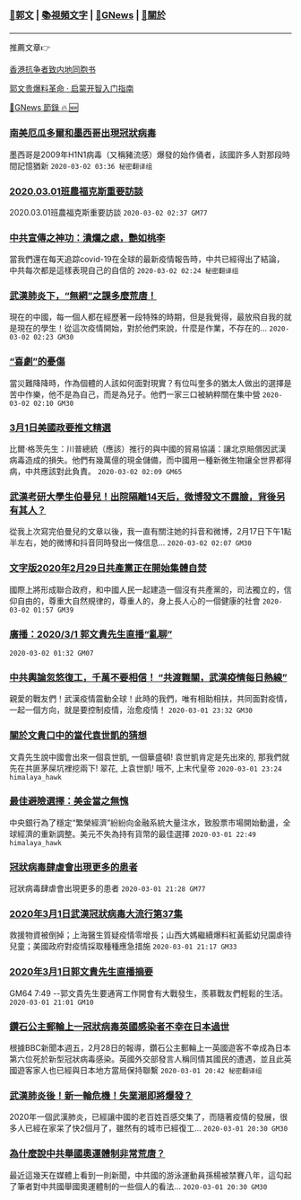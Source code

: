 ###  [:eagle:郭文](https://github.com/ourhimalayas/txt) | [:books:視頻文字](https://github.com/ourhimalayas/txt/blob/master/content/README.md) | [:newspaper:GNews](https://github.com/ourhimalayas/txt/blob/master/content/gnews/README.md) | [:pray:關於](https://github.com/ourhimalayas/home/tree/master/about)
---

推薦文章:point_right:

[香港抗争者致内地同胞书](https://github.com/ourhimalayas/news/blob/master/2019/08/a_letter_from_the_hong_kong_people.md)

[郭文贵爆料革命 · 启蒙开智入门指南](https://github.com/ourhimalayas/txt/issues/1)

[:newspaper:GNews 節錄 :fire: :new:](https://github.com/ourhimalayas/txt/blob/master/content/gnews/README.md) 



### [南美厄瓜多爾和墨西哥出現冠狀病毒](/content/gnews/1/README.md)

墨西哥是2009年H1N1病毒（又稱豬流感）爆發的始作俑者，該國許多人對那段時間記憶猶新  `2020-03-02 03:36 秘密翻译组`

### [2020.03.01班農福克斯重要訪談](/content/gnews/2/README.md)

2020.03.01班農福克斯重要訪談  `2020-03-02 02:37 GM77`

### [中共宣傳之神功：潰爛之處，艷如桃李](/content/gnews/3/README.md)

當我們還在每天追踪covid-19在全球的最新疫情報告時，中共已經得出了結論，中共每次都是這樣表現自己的自信的  `2020-03-02 02:24 秘密翻译组`

### [武漢肺炎下，“無網”之課多麼荒唐！](/content/gnews/4/README.md)

現在的中國，每一個人都在經歷著一段特殊的時期，但是我覺得，最放飛自我的就是現在的學生！從這次疫情開始，對於他們來說，什麼是作業，不存在的...  `2020-03-02 02:23 GM30`

### [“喜劇”的憂傷](/content/gnews/5/README.md)

當災難降降時，作為個體的人該如何面對現實？有位叫奎多的猶太人做出的選擇是苦中作樂，他不是為自己，而是為兒子。他們一家三口被納粹關在集中營  `2020-03-02 02:10 GM30`

### [3月1日美國政要推文精選](/content/gnews/6/README.md)

比爾·格茨先生：川普總統（應該）推行的與中國的貿易協議：讓北京賠償因武漢病毒造成的損失。他們有幾萬億的現金儲備，而中國用一種新微生物讓全世界都得病，中共應該對此負責。  `2020-03-02 02:09 GM65`

### [武漢考研大學生伯曼兒！出院隔離14天后，微博發文不露臉，背後另有其人？](/content/gnews/7/README.md)

從我上次寫完伯曼兒的文章以後，我一直有關注她的抖音和微博，2月17日下午1點半左右，她的微博和抖音同時發出一條信息...  `2020-03-02 02:07 GM30`

### [文字版2020年2月29日共產黨正在開始集體自焚](/content/gnews/8/README.md)

國際上將形成聯合政府，和中國人民一起建造一個沒有共產黨的，司法獨立的，信仰自由的，尊重大自然規律的，尊重人的，身上長人心的一個健康的社會  `2020-03-02 01:57 GM39`

### [廣播：2020/3/1 郭文貴先生直播“亂聊”](/content/gnews/9/README.md)

 `2020-03-02 01:32 GM07`

### [中共輿論忽悠復工，千萬不要相信！ “共渡難關，武漢疫情每日熱線”](/content/gnews/10/README.md)

親愛的戰友們！武漢疫情震動全球！此時的我們，唯有相助相扶，共同面對疫情，一起一個方向，就是要控制疫情，治愈疫情！  `2020-03-01 23:32 GM30`

### [關於文貴口中的當代袁世凱的猜想](/content/gnews/11/README.md)

文貴先生說中國會出來一個袁世凱, 一個華盛頓! 袁世凱肯定是先出來的, 那我們就先在共匪茅屎坑裡挖兩下! 翠花, 上袁世凱! 哦不, 上末代皇帝  `2020-03-01 23:24 himalaya_hawk`

### [最佳避險選擇：美金當之無愧](/content/gnews/12/README.md)

中央銀行為了穩定“繁榮經濟”紛紛向金融系統大量注水，致股票市場開始動盪，全球經濟的重新調整。美元不失為持有貨幣的最佳選擇  `2020-03-01 22:49 himalaya_hawk`

### [冠狀病毒肆虐會出現更多的患者](/content/gnews/13/README.md)

冠狀病毒肆虐會出現更多的患者  `2020-03-01 21:28 GM77`

### [2020年3月1日武漢冠狀病毒大流行第37集](/content/gnews/14/README.md)

救援物資被倒掉；上海醫生質疑疫情零增長；山西大媽繼續爆料紅黃藍幼兒園虐待兒童；美國政府對疫情採取種種應急措施  `2020-03-01 21:17 GM33`

### [2020年3月1日郭文貴先生直播摘要](/content/gnews/15/README.md)

GM64
7:49 --郭文貴先生要通宵工作開會有大戰發生，羨慕戰友們輕鬆的生活。
 `2020-03-01 21:01 GM10`

### [鑽石公主郵輪上一冠狀病毒英國感染者不幸在日本過世](/content/gnews/16/README.md)

根據BBC新聞本週五，2月28日的報導，鑽石公主郵輪上一英國遊客不幸成為日本第六位死於新型冠狀病毒感染。英國外交部發言人稱同情其國民的遭遇，並且此英國遊客家人也已經與日本地方當局保持聯繫  `2020-03-01 20:42 秘密翻译组`

### [武漢肺炎後！新一輪危機！失業潮即將爆發？](/content/gnews/17/README.md)

2020年一個武漢肺炎，已經讓中國的老百姓百感交集了，而隨著疫情的發展，很多人已經在家呆了快2個月了，雖然有的城市已經復工...  `2020-03-01 20:30 GM30`

### [為什麼說中共舉國奧運體制非常荒唐？](/content/gnews/18/README.md)

最近這幾天在媒體上看到一則新聞，中共國的游泳運動員孫楊被禁賽八年，這勾起了筆者對中共國舉國奧運體制的一些個人的看法...  `2020-03-01 20:30 GM30`

